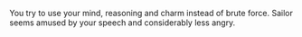 You try to use your mind, reasoning and charm instead of brute force.
Sailor seems amused by your speech and considerably less angry.